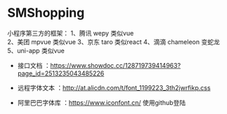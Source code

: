 # SMShopping
小程序第三方的框架：
1、腾讯 wepy 类似vue  
2、美团 mpvue 类似vue
3、京东 taro 类似react 
4、滴滴  chameleon 变蛇龙
5、uni-app 类似vue

* 接口文档 ：https://www.showdoc.cc/128719739414963?page_id=2513235043485226

* 远程字体文本 ：http://at.alicdn.com/t/font_1199223_3th2jwrfikp.css  

* 阿里巴巴字体库 ：https://www.iconfont.cn/  使用github登陆

